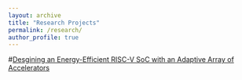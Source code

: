 ```yaml
---
layout: archive
title: "Research Projects"
permalink: /research/
author_profile: true
---
```


#[Desgining an Energy-Efficient RISC-V SoC with an Adaptive Array of Accelerators](/files/Kang_ThesisProposal_Final.pdf)

